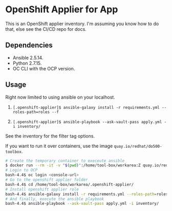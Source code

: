 # OpenShift Applier for App

This is an OpenShift applier inventory. I'm assuming you know how to do that, else see the CI/CD repo for docs.

## Dependencies

* Ansible 2.5.14.
* Python 2.7.15.
* OC CLI with the OCP version.

## Usage

Right now limited to using ansible on your localhost.

1. `[.openshift-applier]$ ansible-galaxy install -r requirements.yml --roles-path=roles --f`

2. `[.openshift-applier]$ ansible-playbook --ask-vault-pass apply.yml -i inventory/`

See the inventory for the filter tag options.

If you want to run it over containers, use the image `quay.io/redhat/do500-toolbox`.

```bash
# Create the temporary container to execeute ansible
$ docker run --rm -it -v "$(pwd)":/home/tool-box/workarea:Z quay.io/redhat/do500-toolbox /bin/bash
# Login to OCP
bash-4.4$ oc login <console-url>
# Go to the openshift applier folder
bash-4.4$ cd /home/tool-box/workarea/.openshift-applier/
# Install openshift applier role
bash-4.4$ ansible-galaxy install -r requirements.yml --roles-path=roles --f
# And finally, execute the ansible playbook
bash-4.4$ ansible-playbook --ask-vault-pass apply.yml -i inventory/
```
